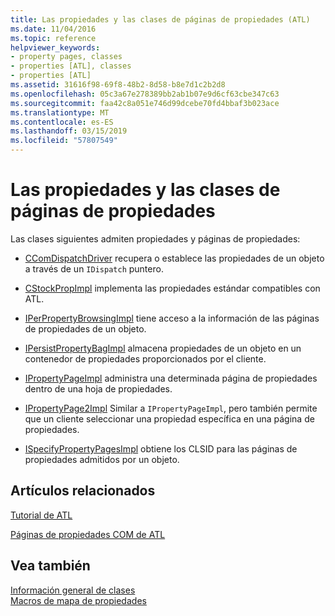 ```yaml
---
title: Las propiedades y las clases de páginas de propiedades (ATL)
ms.date: 11/04/2016
ms.topic: reference
helpviewer_keywords:
- property pages, classes
- properties [ATL], classes
- properties [ATL]
ms.assetid: 31616f98-69f8-48b2-8d58-b8e7d1c2b2d8
ms.openlocfilehash: 05c3a67e278389bb2ab1b07e9d6cf63cbe347c63
ms.sourcegitcommit: faa42c8a051e746d99dcebe70fd4bbaf3b023ace
ms.translationtype: MT
ms.contentlocale: es-ES
ms.lasthandoff: 03/15/2019
ms.locfileid: "57807549"
---
```

# <a name="properties-and-property-pages-classes"></a>Las propiedades y las clases de páginas de propiedades

Las clases siguientes admiten propiedades y páginas de propiedades:

- [CComDispatchDriver](../atl/reference/atl-typedefs.md#ccomdispatchdriver) recupera o establece las propiedades de un objeto a través de un `IDispatch` puntero.

- [CStockPropImpl](../atl/reference/cstockpropimpl-class.md) implementa las propiedades estándar compatibles con ATL.

- [IPerPropertyBrowsingImpl](../atl/reference/iperpropertybrowsingimpl-class.md) tiene acceso a la información de las páginas de propiedades de un objeto.

- [IPersistPropertyBagImpl](../atl/reference/ipersistpropertybagimpl-class.md) almacena propiedades de un objeto en un contenedor de propiedades proporcionados por el cliente.

- [IPropertyPageImpl](../atl/reference/ipropertypageimpl-class.md) administra una determinada página de propiedades dentro de una hoja de propiedades.

- [IPropertyPage2Impl](../atl/reference/ipropertypage2impl-class.md) Similar a `IPropertyPageImpl`, pero también permite que un cliente seleccionar una propiedad específica en una página de propiedades.

- [ISpecifyPropertyPagesImpl](../atl/reference/ispecifypropertypagesimpl-class.md) obtiene los CLSID para las páginas de propiedades admitidos por un objeto.

## <a name="related-articles"></a>Artículos relacionados

[Tutorial de ATL](../atl/active-template-library-atl-tutorial.md)

[Páginas de propiedades COM de ATL](../atl/atl-com-property-pages.md)

## <a name="see-also"></a>Vea también

[Información general de clases](../atl/atl-class-overview.md)<br/>
[Macros de mapa de propiedades](../atl/reference/property-map-macros.md)
